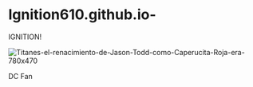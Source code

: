 # Ignition610.github.io-
IGNITION!


![Titanes-el-renacimiento-de-Jason-Todd-como-Caperucita-Roja-era-780x470](https://user-images.githubusercontent.com/114201535/197106263-71c276bc-d08f-47be-b703-7f6e210b6e62.jpg)

DC Fan
